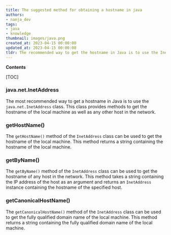 ```yaml
---
title: The suggested method for obtaining a hostname in java
authors:
- nanja_dev
tags:
- java
- knowledge
thumbnail: images/java.png
created_at: 2023-04-15 00:00:00
updated_at: 2023-04-15 00:00:00
tldr: The recommended way to get the hostname in Java is to use the InetAddress.getLocalHost().getHostName() method.
---
```


**Contents**

[TOC]

### java.net.InetAddress
The most recommended way to get a hostname in Java is to use the `java.net.InetAddress` class. This class provides methods to get the hostname of the local machine as well as any other host in the network.

### getHostName()
The `getHostName()` method of the `InetAddress` class can be used to get the hostname of the local machine. This method returns a string containing the hostname of the local machine.

### getByName()
The `getByName()` method of the `InetAddress` class can be used to get the hostname of any host in the network. This method takes a string containing the IP address of the host as an argument and returns an `InetAddress` instance containing the hostname of the specified host.

### getCanonicalHostName()
The `getCanonicalHostName()` method of the `InetAddress` class can be used to get the fully qualified domain name of the local machine. This method returns a string containing the fully qualified domain name of the local machine.

